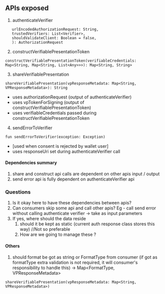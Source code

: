 ## APIs exposed

1. authenticateVerifier

```authenticateVerifier(
   urlEncodedAuthorizationRequest: String,
   trustedVerifiers: List<Verifier>,
   shouldValidateClient: Boolean = false,
   ): AuthorizationRequest
   ```
2. constructVerifiablePresentationToken
```
constructVerifiablePresentationToken(verifiableCredentials: Map<String, Map<String, List<Any>>>): Map<String, String>
```
3. shareVerifiablePresentation
```
shareVerifiablePresentation(vpResponseMetadata: Map<String, VPResponseMetadata>): String
```
* uses authorizationRequest (output of authenticateVerifier)
* uses vpTokenForSigning (output of constructVerifiablePresentationToken)
* uses verifiableCredentials passed during constructVerifiablePresentationToken
4. sendErrorToVerifier
```
fun sendErrorToVerifier(exception: Exception)
``` 
* [used when consent is rejected by wallet user]
* uses responseUri set during authenticateVerifier call

#### Dependencies summary
1. share and construct api calls are dependent on other apis input / output
2. send error api is fully dependent on authenticateVerifier api

### Questions

1. Is it okay here to have these dependencies between apis?
2. Can consumers skip some api and call other apis? Eg - call send error without calling authenticate verifier -> take as input parameters
3. If yes, where should the data reside
   1. should it be kept as static (current auth response class stores this way) //Not so preferable
   2. How are we going to manage these ?

#### Others
1.  should format be got as string or FormatType from consumer (if got as formatType extra validation is not required, it will consumer's responsibility to handle this) -> Map<FormatType, VPResponseMetadata>
```
shareVerifiablePresentation(vpResponseMetadata: Map<String, VPResponseMetadata>)
```